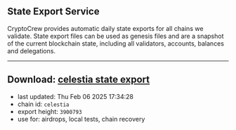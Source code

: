 ## State Export Service
CryptoCrew provides automatic daily state exports for all chains we validate. State export files can be used as genesis files and are a snapshot of the current blockchain state, including all validators, accounts, balances and delegations.

---
**Download: [celestia state export](https://dl-eu2.ccvalidators.com/SERVICE/celestia/celestia_export_3900793.json)**
---

- last updated: Thu Feb 06 2025 17:34:28
- chain id: `celestia`
- export height: `3900793`
- use for: airdrops, local tests, chain recovery
